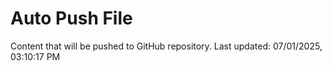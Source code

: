 # Auto Push File

Content that will be pushed to GitHub repository.
Last updated: 07/01/2025, 03:10:17 PM